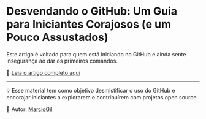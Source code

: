 # Desvendando o GitHub: Um Guia para Iniciantes Corajosos (e um Pouco Assustados)

Este artigo é voltado para quem está iniciando no GitHub e ainda sente insegurança ao dar os primeiros comandos.

🔗 [Leia o artigo completo aqui](https://github.com/MarcioGil/git-para-iniciantes/blob/main/desvendando-o-github.md)

---

💡 Esse material tem como objetivo desmistificar o uso do GitHub e encorajar iniciantes a explorarem e contribuírem com projetos open source.

🧠 Autor: [MarcioGil](https://github.com/MarcioGil)
